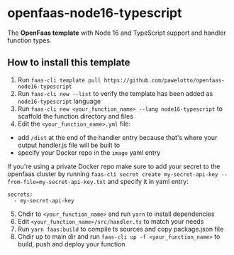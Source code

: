 # openfaas-node16-typescript
The **OpenFaas template** with Node 16 and TypeScript support and handler function types.

## How to install this template
1. Run `faas-cli template pull https://github.com/pawelotto/openfaas-node16-typescript`
2. Run `faas-cli new --list` to verify the template has been added as `node16-typescript` language
3. Run `faas-cli new <your_function_name> --lang node16-typescript` to scaffold the function directory and files
4. Edit the `<your_function_name>.yml` file: 
- add `/dist` at the end of the handler entry because that's where your output handler.js file will be built to
- specify your Docker repo in the `image` yaml entry

If you're using a private Docker repo make sure to add your secret to the openfaas cluster by running `faas-cli secret create my-secret-api-key --from-file=my-secret-api-key.txt` and specify it in yaml entry:
```
secrets:
  - my-secret-api-key
```
5. Chdir to `<your_function_name>` and run `yarn` to install dependencies
6. Edit `<your_function_name>/src/handler.ts` to match your needs
7. Run `yarn faas:build` to compile ts sources and copy package.json file
8. Chdir up to main dir and run `faas-cli up -f <your_function_name>` to build, push and deploy your function
